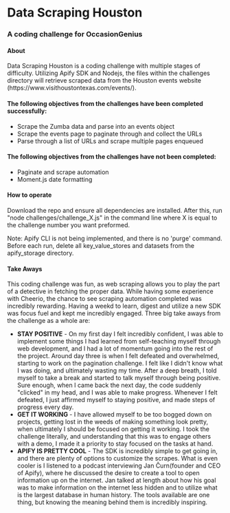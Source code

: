 <h1>Data Scraping Houston</h1>
<h3>A coding challenge for OccasionGenius</h3>


<h4>About</h4>

<p>Data Scraping Houston is a coding challenge with multiple stages of difficulty. Utilizing Apify SDK and Nodejs, the files within the challenges directory will retrieve scraped data from the Houston events website (https://www.visithoustontexas.com/events/).</p>
  
  <h4>The following objectives from the challenges have been completed successfully:</h4>
 <ul>
  <li>Scrape the Zumba data and parse into an events object</li>
  <li>Scrape the events page to paginate through and collect the URLs</li>
  <li>Parse through a list of URLs and scrape multiple pages enqueued</li>
</ul>

  <h4>The following objectives from the challenges have not been completed:</h4>
<ul>
  <li>Paginate and scrape automation</li>
  <li>Moment.js date formatting</li>
</ul>




<h4>How to operate</h4>

<p>Download the repo and ensure all dependencies are installed. After this, run "node challenges/challenge_X.js" in the command line where X is equal to the challenge number you want preformed.</p>

<p>Note: Apify CLI is not being implemented, and there is no 'purge' command. Before each run, delete all key_value_stores and datasets from the apify_storage directory.</p>


<h4>Take Aways</h4>

<p>This coding challenge was fun, as web scraping allows you to play the part of a detective in fetching the proper data. While having some experience with Cheerio, the chance to see scraping automation completed was incredibly rewarding. Having a weekd to learn, digest and utilize a new SDK was focus fuel and kept me incredibly engaged. Three big take aways from the challenge as a whole are:</p>

<ul>
  <li><strong>STAY POSITIVE</strong> - On my first day I felt incredibly confident, I was able to implement some things I had learned from self-teaching myself through web development, and I had a lot of momentum going into the rest of the project. Around day three is when I felt defeated and overwhelmed, starting to work on the pagination challenge. I felt like I didn't know what I was doing, and ultimately wasting my time. After a deep breath, I told myself to take a break and started to talk myself through being positive. Sure enough, when I came back the next day, the code suddenly "clicked" in my head, and I was able to make progress. Whenever I felt defeated, I just affirmed myself to staying positive, and made steps of progress every day.</li>
  <li><strong>GET IT WORKING</strong> - I have allowed myself to be too bogged down on projects, getting lost in the weeds of making something look pretty, when ultimately I should be focused on getting it working. I took the challenge literally, and understanding that this was to engage others with a demo, I made it a priority to stay focused on the tasks at hand.</li>
  <li><strong>APIFY IS PRETTY COOL</strong> - The SDK is incredibly simple to get going in, and there are plenty of options to customize the scrapes. What is even cooler is I listened to a podcast interviewing Jan Čurn(founder and CEO of Apify), where he discussed the desire to create a tool to open information up on the internet. Jan talked at length about how his goal was to make information on the internet less hidden and to utilize what is the largest database in human history. The tools available are one thing, but knowing the meaning behind them is incredibly inspiring.</li>


  </ul>

